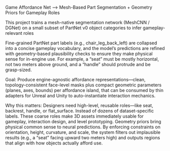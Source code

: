 Game Affordance Net --> Mesh-Based Part Segmentation + Geometry Priors for Gameplay Roles

This project trains a mesh-native segmentation network (MeshCNN / DGNet) on a small subset of PartNet v0 object categories to infer gameplay-relevant roles

Fine-grained PartNet part labels (e.g., chair_leg_back_left) are collapsed into a concise gameplay vocabulary, and the model’s predictions are refined with geometry-based plausibility checks to ensure they make physical sense for in-engine use. For example, a “seat” must be mostly horizontal, not two meters above ground, and a “handle” should protrude and be grasp-sized.

Goal: Produce engine-agnostic affordance representations—clean, topology-consistent face-level masks plus compact geometric parameters (planes, axes, bounds) per affordance island, that can be consumed by thin adapters for Unreal and Unity to auto-instantiate interaction mechanics.


Why this matters:
Designers need high-level, reusable roles—like seat, backrest, handle, or flat_surface. Instead of dozens of dataset-specific labels. These coarse roles make 3D assets immediately usable for gameplay, interaction design, and level prototyping.
Geometry priors bring physical common sense to neural predictions. By enforcing constraints on orientation, height, curvature, and scale, the system filters out implausible results (e.g., a “seat” facing upward two meters high) and outputs regions that align with how objects actually afford use.
